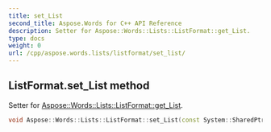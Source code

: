 ```yaml
---
title: set_List
second_title: Aspose.Words for C++ API Reference
description: Setter for Aspose::Words::Lists::ListFormat::get_List. 
type: docs
weight: 0
url: /cpp/aspose.words.lists/listformat/set_list/
---
```

## ListFormat.set_List method


Setter for [Aspose::Words::Lists::ListFormat::get_List](./get_list/).

```cpp
void Aspose::Words::Lists::ListFormat::set_List(const System::SharedPtr<Aspose::Words::Lists::List> &value)
```

